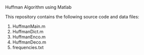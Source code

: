 Huffman Algorithm using Matlab

This repository contains the following source code and data files:

1. HuffmanMain.m
2. HuffmanDict.m
3. HuffmanEnco.m
4. HuffmanDeco.m
5. frequencies.txt
